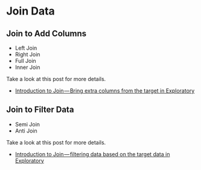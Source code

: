 # Join Data

## Join to Add Columns

* Left Join
* Right Join
* Full Join
* Inner Join

Take a look at this post for more details.

* [Introduction to Join — Bring extra columns from the target in Exploratory](https://blog.exploratory.io/introduction-to-join-bring-extra-columns-from-the-target-in-exploratory-1ec585ec2cf1)

## Join to Filter Data

* Semi Join
* Anti Join

Take a look at this post for more details.

* [Introduction to Join — filtering data based on the target data in Exploratory](https://blog.exploratory.io/introduction-to-join-filtering-data-based-on-the-target-data-in-exploratory-eedbd7b39d0a)
